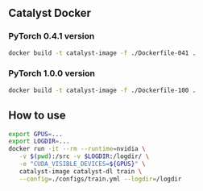 ## Catalyst Docker


### PyTorch 0.4.1 version

```bash
docker build -t catalyst-image -f ./Dockerfile-041 .
```

### PyTorch 1.0.0 version

```bash
docker build -t catalyst-image -f ./Dockerfile-100 .
```

## How to use

```bash
export GPUS=...
export LOGDIR=...
docker run -it --rm --runtime=nvidia \
   -v $(pwd):/src -v $LOGDIR:/logdir/ \
   -e "CUDA_VISIBLE_DEVICES=${GPUS}" \
   catalyst-image catalyst-dl train \
   --config=./configs/train.yml --logdir=/logdir
```
